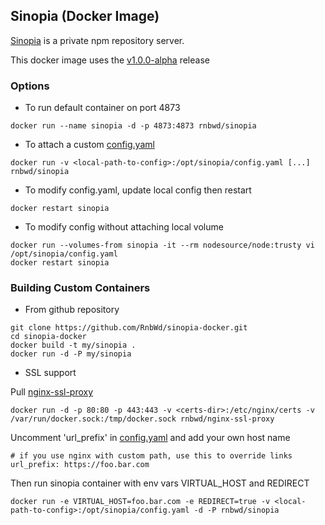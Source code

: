 ## Sinopia (Docker Image)

[Sinopia](https://github.com/rlidwka/sinopia) is a private npm repository server. 

This docker image uses the [v1.0.0-alpha](https://github.com/rlidwka/sinopia/tree/v1.0.0-alpha) release

### Options

- To run default container on port 4873

`docker run --name sinopia -d -p 4873:4873 rnbwd/sinopia`

- To attach a custom [config.yaml](https://github.com/RnbWd/sinopia-docker/blob/master/config.yaml)

`docker run -v <local-path-to-config>:/opt/sinopia/config.yaml [...] rnbwd/sinopia`

- To modify config.yaml, update local config then restart

`docker restart sinopia`

- To modify config without attaching local volume

```
docker run --volumes-from sinopia -it --rm nodesource/node:trusty vi /opt/sinopia/config.yaml
docker restart sinopia
```

### Building Custom Containers

- From github repository

```
git clone https://github.com/RnbWd/sinopia-docker.git
cd sinopia-docker
docker build -t my/sinopia .
docker run -d -P my/sinopia
```

- SSL support 

Pull [nginx-ssl-proxy](https://registry.hub.docker.com/u/rnbwd/nginx-ssl-proxy/) 

`docker run -d -p 80:80 -p 443:443 -v <certs-dir>:/etc/nginx/certs -v /var/run/docker.sock:/tmp/docker.sock rnbwd/nginx-ssl-proxy`

Uncomment 'url_prefix' in [config.yaml](https://github.com/RnbWd/sinopia-docker/blob/master/config.yaml) and add your own host name

```
# if you use nginx with custom path, use this to override links
url_prefix: https://foo.bar.com
```

Then run sinopia container with env vars VIRTUAL_HOST and REDIRECT 

`docker run -e VIRTUAL_HOST=foo.bar.com -e REDIRECT=true -v <local-path-to-config>:/opt/sinopia/config.yaml -d -P rnbwd/sinopia`





